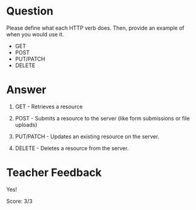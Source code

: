# Question

Please define what each HTTP verb does. Then, provide an example of when you would use it.

- GET
- POST
- PUT/PATCH
- DELETE

# Answer

1. GET - Retrieves a resource

2. POST - Submits a resource to the server (like form submissions or file uploads)

3. PUT/PATCH - Updates an existing resource on the server.

4. DELETE - Deletes a resource from the server.

# Teacher Feedback

Yes!

Score: 3/3